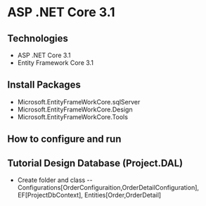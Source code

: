 # ASP .NET Core 3.1
## Technologies
- ASP .NET Core 3.1
- Entity Framework Core 3.1
## Install Packages
- Microsoft.EntityFrameWorkCore.sqlServer
- Microsoft.EntityFrameWorkCore.Design
- Microsoft.EntityFrameWorkCore.Tools
## How to configure and run
## Tutorial Design Database (Project.DAL)
- Create folder and class
-- Configurations[OrderConfiguraition,OrderDetailConfiguration], EF[ProjectDbContext], Entities[Order,OrderDetail]  
